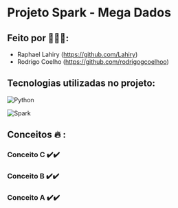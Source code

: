 # Projeto Spark - Mega Dados

## Feito por :robot::handshake::robot::

- Raphael Lahiry (https://github.com/Lahiry)
- Rodrigo Coelho (https://github.com/rodrigogcoelhoo)

## Tecnologias utilizadas no projeto:

![Python](https://img.shields.io/badge/python-3670A0?style=for-the-badge&logo=python&logoColor=ffdd54)

![Spark](https://img.shields.io/badge/Apache_Spark-FFFFFF?style=for-the-badge&logo=apachespark&logoColor=#E35A16)

## Conceitos :fire: :

### Conceito C :heavy_check_mark::heavy_check_mark:

### Conceito B :heavy_check_mark::heavy_check_mark:

### Conceito A :heavy_check_mark::heavy_check_mark:
